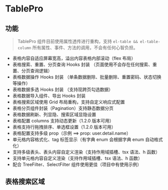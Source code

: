 # TablePro

## 功能

> TablePro 组件目前使用属性透传进行重构，支持 `el-table && el-table-column` 所有属性、事件、方法的调用，不会有任何心智负担。

- 表格内容自适应屏幕宽高，溢出内容表格内部滚动（flex 布局）
- 表格搜索、重置、分页查询 Hooks 封装 （页面使用不会存在任何搜索、重置、分页查询逻辑）
- 表格数据操作 Hooks 封装 （单条数据删除、批量删除、重置密码、状态切换等操作）
- 表格数据多选 Hooks 封装 （支持现跨页勾选数据）
- 表格数据导入组件、导出 Hooks 封装
- 表格搜索区域使用 Grid 布局重构，支持自定义响应式配置
- 表格分页组件封装（Pagination）支持静态数据分页
- 表格数据刷新、列显隐、搜索区域显隐设置
- 表格配置 columns 支持动态更新（1.2.0 版本可用）
- 表格支持行拖拽排序、单选框设置（1.2.0 版本可用）
- 表格配置支持多级 prop（示例 ==> prop: user.detail.name）
- 单元格内容格式化、tag 标签显示（有字典 enum 会根据字典 enum 自动格式化）
- 支持多级表头、表头内容自定义渲染（支持作用域插槽、tsx 语法、h 函数）
- 支持单元格内容自定义渲染（支持作用域插槽、tsx 语法、h 函数）
- 配合 TreeFilter、SelectFilter 组件使用更佳（项目中有使用示例）

## 表格搜索区域

